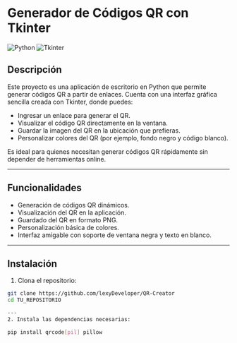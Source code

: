 # Generador de Códigos QR con Tkinter

![Python](https://img.shields.io/badge/Python-3.x-blue)
![Tkinter](https://img.shields.io/badge/Tkinter-GUI-green)

## Descripción
Este proyecto es una aplicación de escritorio en Python que permite generar códigos QR a partir de enlaces. Cuenta con una interfaz gráfica sencilla creada con Tkinter, donde puedes:

- Ingresar un enlace para generar el QR.  
- Visualizar el código QR directamente en la ventana.  
- Guardar la imagen del QR en la ubicación que prefieras.  
- Personalizar colores del QR (por ejemplo, fondo negro y código blanco).  

Es ideal para quienes necesitan generar códigos QR rápidamente sin depender de herramientas online.

---

## Funcionalidades
- Generación de códigos QR dinámicos.  
- Visualización del QR en la aplicación.  
- Guardado del QR en formato PNG.  
- Personalización básica de colores.  
- Interfaz amigable con soporte de ventana negra y texto en blanco.

---

## Instalación

1. Clona el repositorio:
```bash
git clone https://github.com/lexyDeveloper/QR-Creator
cd TU_REPOSITORIO

---
2. Instala las dependencias necesarias:

pip install qrcode[pil] pillow